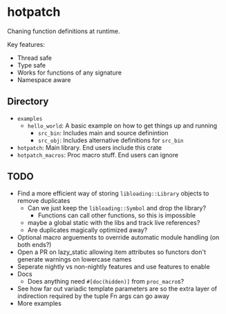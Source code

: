 # hotpatch

Chaning function definitions at runtime.

Key features:
- Thread safe
- Type safe
- Works for functions of any signature
- Namespace aware

## Directory
- `examples`
  - `hello_world`: A basic example on how to get things up and running
    - `src_bin`: Includes main and source definintion
    - `src_obj`: Includes alternative definitions for `src_bin`
- `hotpatch`: Main library. End users include this crate
- `hotpatch_macros`: Proc macro stuff. End users can ignore

## TODO
- Find a more efficient way of storing `libloading::Library` objects to remove duplicates
  - Can we just keep the `libloading::Symbol` and drop the library?
    - Functions can call other functions, so this is impossible
  - maybe a global static with the libs and track live references?
  - Are duplicates magically optimized away?
- Optional macro arguements to override automatic module handling (on both ends?)
- Open a PR on lazy_static allowing item attributes so functors don't generate warnings
  on lowercase names
- Seperate nightly vs non-nightly features and use features to enable
- Docs
  - Does anything need `#[doc(hidden)]` from `proc_macro`s?
- See how far out variadic template parameters are so the extra layer of indirection
  required by the tuple Fn args can go away
- More examples
